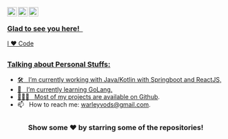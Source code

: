 <a href="WarLeey#0457">
  <img align="left" alt="Warley Discord" width="22px" src="https://raw.githubusercontent.com/peterthehan/peterthehan/master/assets/discord.svg" />
</a>
<a href="https://twitter.com/warleyvods">
  <img align="left" alt="Warley Twitter" width="22px" src="https://raw.githubusercontent.com/peterthehan/peterthehan/master/assets/twitter.svg" />
</a>
<a href="https://www.linkedin.com/in/warley-vinicius/">
  <img align="left" alt="Warley LinkedIn" width="22px" src="https://raw.githubusercontent.com/peterthehan/peterthehan/master/assets/linkedin.svg" />

<br/>

### Glad to see you here! &nbsp;

I ❤️ Code

##

### Talking about Personal Stuffs:
- 🛠 &nbsp; I’m currently working with Java/Kotlin with Springboot and ReactJS, <br />
- 🚀 &nbsp; I’m currently learning GoLang.
- 👨🏻‍💻 &nbsp; Most of my projects are available on [Github](https://github.com/warleyvods).
- 📫 &nbsp; How to reach me: warleyvods@gmail.com.


##

<div align="center">

### Show some ❤️ by starring some of the repositories!

</div>

